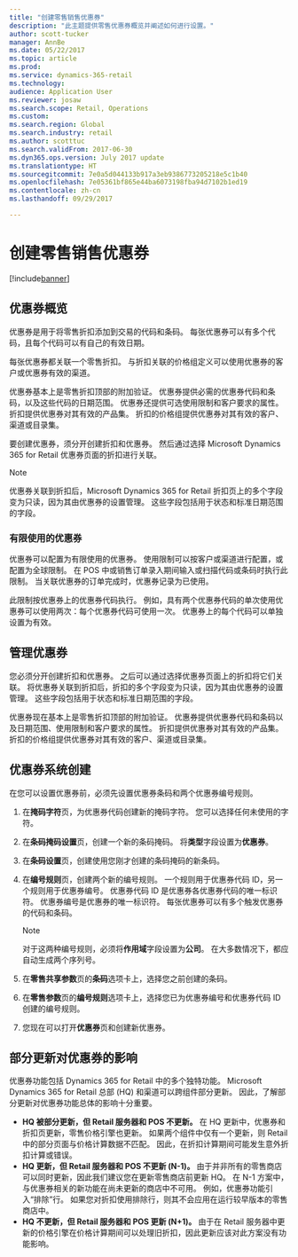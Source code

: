 ```yaml
---
title: "创建零售销售优惠券"
description: "此主题提供零售优惠券概览并阐述如何进行设置。"
author: scott-tucker
manager: AnnBe
ms.date: 05/22/2017
ms.topic: article
ms.prod: 
ms.service: dynamics-365-retail
ms.technology: 
audience: Application User
ms.reviewer: josaw
ms.search.scope: Retail, Operations
ms.custom: 
ms.search.region: Global
ms.search.industry: retail
ms.author: scotttuc
ms.search.validFrom: 2017-06-30
ms.dyn365.ops.version: July 2017 update
ms.translationtype: HT
ms.sourcegitcommit: 7e0a5d044133b917a3eb9386773205218e5c1b40
ms.openlocfilehash: 7e05361bf865e44ba6073198fba94d7102b1ed19
ms.contentlocale: zh-cn
ms.lasthandoff: 09/29/2017

---
```


# <a name="create-coupons-for-retail-sales"></a>创建零售销售优惠券

[!include[banner](includes/banner.md)]


## <a name="overview-of-coupons"></a>优惠券概览

优惠券是用于将零售折扣添加到交易的代码和条码。 每张优惠券可以有多个代码，且每个代码可以有自己的有效日期。 

每张优惠券都关联一个零售折扣。 与折扣关联的价格组定义可以使用优惠券的客户或优惠券有效的渠道。 

优惠券基本上是零售折扣顶部的附加验证。 优惠券提供必需的优惠券代码和条码，以及这些代码的日期范围。 优惠券还提供可选使用限制和客户要求的属性。 折扣提供优惠券对其有效的产品集。 折扣的价格组提供优惠券对其有效的客户、渠道或目录集。

要创建优惠券，须分开创建折扣和优惠券。 然后通过选择 Microsoft Dynamics 365 for Retail 优惠券页面的折扣进行关联。 

> [!NOTE]
> 优惠券关联到折扣后，Microsoft Dynamics 365 for Retail 折扣页上的多个字段变为只读，因为其由优惠券的设置管理。 这些字段包括用于状态和标准日期范围的字段。

### <a name="limited-use-coupons"></a>有限使用的优惠券

优惠券可以配置为有限使用的优惠券。 使用限制可以按客户或渠道进行配置，或配置为全球限制。 在 POS 中或销售订单录入期间输入或扫描代码或条码时执行此限制。 当关联优惠券的订单完成时，优惠券记录为已使用。

此限制按优惠券上的优惠券代码执行。 例如，具有两个优惠券代码的单次使用优惠券可以使用两次：每个优惠券代码可使用一次。 优惠券上的每个代码可以单独设置为有效。

## <a name="managing-coupons"></a>管理优惠券

您必须分开创建折扣和优惠券。 之后可以通过选择优惠券页面上的折扣将它们关联。 将优惠券关联到折扣后，折扣的多个字段变为只读，因为其由优惠券的设置管理。 这些字段包括用于状态和标准日期范围的字段。  

优惠券现在基本上是零售折扣顶部的附加验证。 优惠券提供优惠券代码和条码以及日期范围、使用限制和客户要求的属性。 折扣提供优惠券对其有效的产品集。 折扣的价格组提供优惠券对其有效的客户、渠道或目录集。

## <a name="system-setup-for-coupons"></a>优惠券系统创建 

在您可以设置优惠券前，必须先设置优惠券条码和两个优惠券编号规则。 

1.  在**掩码字符**页，为优惠券代码创建新的掩码字符。 您可以选择任何未使用的字符。
2.  在**条码掩码设置**页，创建一个新的条码掩码。 将**类型**字段设置为**优惠券**。
3.  在**条码设置**页，创建使用您刚才创建的条码掩码的新条码。
4.  在**编号规则**页，创建两个新的编号规则。 一个规则用于优惠券代码 ID，另一个规则用于优惠券编号。 优惠券代码 ID 是优惠券各优惠券代码的唯一标识符。 优惠券编号是优惠券的唯一标识符。 每张优惠券可以有多个触发优惠券的代码和条码。

    > [!NOTE]
    > 对于这两种编号规则，必须将**作用域**字段设置为**公司**。 在大多数情况下，都应自动生成两个序列号。

5.  在**零售共享参数**页的**条码**选项卡上，选择您之前创建的条码。
6.  在**零售参数**页的**编号规则**选项卡上，选择您已为优惠券编号和优惠券代码 ID 创建的编号规则。
7.  您现在可以打开**优惠券**页和创建新优惠券。

## <a name="the-effect-of-partial-updates-on-coupons"></a>部分更新对优惠券的影响

优惠券功能包括 Dynamics 365 for Retail 中的多个独特功能。 Microsoft Dynamics 365 for Retail 总部 (HQ) 和渠道可以跨组件部分更新。 因此，了解部分更新对优惠券功能总体的影响十分重要。

- **HQ 被部分更新，但 Retail 服务器和 POS 不更新。** 在 HQ 更新中，优惠券和折扣页更新，零售价格引擎也更新。 如果两个组件中仅有一个更新，则 Retail 中的部分页面与价格计算数据不匹配。 因此，在折扣计算期间可能发生意外折扣计算或错误。
- **HQ 更新，但 Retail 服务器和 POS 不更新 (N-1)。** 由于并非所有的零售商店可以同时更新，因此我们建议您在更新零售商店前更新 HQ。 在 N-1 方案中，与优惠券相关的新功能在尚未更新的商店中不可用。 例如，优惠券功能引入“排除”行。 如果您对折扣使用排除行，则其不会应用在运行较早版本的零售商店中。
- **HQ 不更新，但 Retail 服务器和 POS 更新 (N+1)。** 由于在 Retail 服务器中更新的价格引擎在价格计算期间可以处理旧折扣，因此更新应该对此方案没有功能影响。

